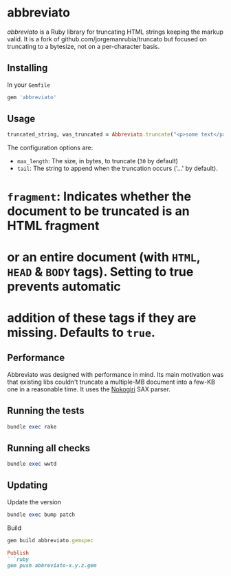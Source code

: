 # abbreviato

*abbreviato* is a Ruby library for truncating HTML strings keeping the markup valid. It is a fork of github.com/jorgemanrubia/truncato but focused on truncating to a bytesize, not on a per-character basis.

## Installing

In your `Gemfile`

```ruby
gem 'abbreviato'
```

## Usage

```ruby
truncated_string, was_truncated = Abbreviato.truncate("<p>some text</p>", max_length: 4) #=> ["<p>s...</p>", true]
```

The configuration options are:

* `max_length`: The size, in bytes, to truncate (`30` by default)
* `tail`: The string to append when the truncation occurs ('&hellip;' by default).
# `fragment`: Indicates whether the document to be truncated is an HTML fragment
# or an entire document (with `HTML`, `HEAD` & `BODY` tags). Setting to true prevents automatic
# addition of these tags if they are missing. Defaults to `true`.


## Performance

Abbreviato was designed with performance in mind. Its main motivation was that existing libs couldn't truncate a multiple-MB document into a few-KB one in a reasonable time. It uses the [Nokogiri](http://nokogiri.org/) SAX parser.

## Running the tests

```ruby
bundle exec rake
```

## Running all checks

```ruby
bundle exec wwtd
```

## Updating

Update the version
```ruby
bundle exec bump patch
```

Build
```ruby
gem build abbreviato.gemspec

Publish
```ruby
gem push abbreviato-x.y.z.gem
```



